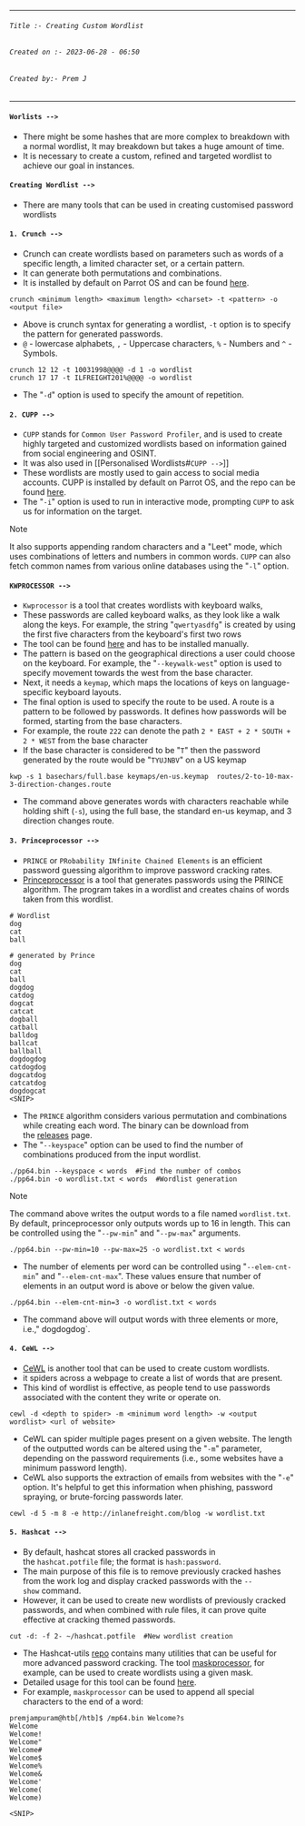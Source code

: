 
***
###### `Title :- Creating Custom Wordlist`
###### `Created on :- 2023-06-28 - 06:50`
###### `Created by:- Prem J`
***

#### `Worlists -->`

- There might be some hashes that are more complex to breakdown with a normal wordlist, It may breakdown but takes a huge amount of time.
- It is necessary to create a custom, refined and targeted wordlist to achieve our goal in instances.

#### `Creating Wordlist -->`

- There are many tools that can be used in creating customised password wordlists

#### `1. Crunch -->`

- Crunch can create wordlists based on parameters such as words of a specific length, a limited character set, or a certain pattern. 
- It can generate both permutations and combinations.
- It is installed by default on Parrot OS and can be found [here](https://sourceforge.net/projects/crunch-wordlist/).

```shell-session
crunch <minimum length> <maximum length> <charset> -t <pattern> -o <output file>
```

- Above is crunch syntax for generating a wordlist, `-t` option is to specify the pattern for generated passwords.
- `@` - lowercase alphabets, `,` - Uppercase characters, `%` - Numbers and `^` - Symbols.

```shell-session
crunch 12 12 -t 10031998@@@@ -d 1 -o wordlist
crunch 17 17 -t ILFREIGHT201%@@@@ -o wordlist
```

- The "`-d`" option is used to specify the amount of repetition.

#### `2. CUPP -->`

- `CUPP` stands for `Common User Password Profiler`, and is used to create highly targeted and customized wordlists based on information gained from social engineering and OSINT.
- It was also used in [[Personalised Wordlists#`CUPP -->`]]
- These wordlists are mostly used to gain access to social media accounts. CUPP is installed by default on Parrot OS, and the repo can be found [here](https://github.com/Mebus/cupp). 
- The "`-i`" option is used to run in interactive mode, prompting `CUPP` to ask us for information on the target.

>[!Note]
>It also supports appending random characters and a "Leet" mode, which uses combinations of letters and numbers in common words. `CUPP` can also fetch common names from various online databases using the "`-l`" option.

#### `KWPROCESSOR -->`

- `Kwprocessor` is a tool that creates wordlists with keyboard walks,
- These passwords are called keyboard walks, as they look like a walk along the keys. For example, the string "`qwertyasdfg`" is created by using the first five characters from the keyboard's first two rows
- The tool can be found [here](https://github.com/hashcat/kwprocessor) and has to be installed manually.
- The pattern is based on the geographical directions a user could choose on the keyboard. For example, the "`--keywalk-west`" option is used to specify movement towards the west from the base character.
- Next, it needs a `keymap`, which maps the locations of keys on language-specific keyboard layouts.
- The final option is used to specify the route to be used. A route is a pattern to be followed by passwords. It defines how passwords will be formed, starting from the base characters.
- For example, the route `222` can denote the path `2 * EAST + 2 * SOUTH + 2 * WEST` from the base character
- If the base character is considered to be "`T`" then the password generated by the route would be "`TYUJNBV`" on a US keymap

```shell-session
kwp -s 1 basechars/full.base keymaps/en-us.keymap  routes/2-to-10-max-3-direction-changes.route
```

- The command above generates words with characters reachable while holding shift (`-s`), using the full base, the standard en-us keymap, and 3 direction changes route.

#### `3. Princeprocessor -->`

- `PRINCE` or `PRobability INfinite Chained Elements` is an efficient password guessing algorithm to improve password cracking rates.
- [Princeprocessor](https://github.com/hashcat/princeprocessor) is a tool that generates passwords using the PRINCE algorithm. The program takes in a wordlist and creates chains of words taken from this wordlist. 

```shell-session
# Wordlist
dog
cat
ball
```

```shell-session
# generated by Prince
dog
cat
ball
dogdog
catdog
dogcat
catcat
dogball
catball
balldog
ballcat
ballball
dogdogdog
catdogdog
dogcatdog
catcatdog
dogdogcat
<SNIP>
```

- The `PRINCE` algorithm considers various permutation and combinations while creating each word. The binary can be download from the [releases](https://github.com/hashcat/princeprocessor/releases) page.
- The "`--keyspace`" option can be used to find the number of combinations produced from the input wordlist.

```shell-session
./pp64.bin --keyspace < words  #Find the number of combos
./pp64.bin -o wordlist.txt < words  #Wordlist generation
```

>[!Note]
>The command above writes the output words to a file named `wordlist.txt`. By default, princeprocessor only outputs words up to 16 in length. This can be controlled using the "`--pw-min`" and "`--pw-max`" arguments.

```shell-session
./pp64.bin --pw-min=10 --pw-max=25 -o wordlist.txt < words
```

- The number of elements per word can be controlled using "`--elem-cnt-min`" and "`--elem-cnt-max`". These values ensure that number of elements in an output word is above or below the given value.

```shell-session
./pp64.bin --elem-cnt-min=3 -o wordlist.txt < words
```

- The command above will output words with three elements or more, i.e.," dogdogdog`.

#### `4. CeWL -->`

- [CeWL](https://github.com/digininja/CeWL) is another tool that can be used to create custom wordlists.
- it spiders across a webpage to create a list of words that are present.
- This kind of wordlist is effective, as people tend to use passwords associated with the content they write or operate on.

```shell-session
cewl -d <depth to spider> -m <minimum word length> -w <output wordlist> <url of website>
```

- CeWL can spider multiple pages present on a given website. The length of the outputted words can be altered using the "`-m`" parameter, depending on the password requirements (i.e., some websites have a minimum password length).
- CeWL also supports the extraction of emails from websites with the "`-e`" option. It's helpful to get this information when phishing, password spraying, or brute-forcing passwords later.

```shell-session
cewl -d 5 -m 8 -e http://inlanefreight.com/blog -w wordlist.txt
```

#### `5. Hashcat -->`

- By default, hashcat stores all cracked passwords in the `hashcat.potfile` file; the format is `hash:password`.
- The main purpose of this file is to remove previously cracked hashes from the work log and display cracked passwords with the `--show` command.
- However, it can be used to create new wordlists of previously cracked passwords, and when combined with rule files, it can prove quite effective at cracking themed passwords.

```shell-session 
cut -d: -f 2- ~/hashcat.potfile  #New wordlist creation
```

- The Hashcat-utils [repo](https://github.com/hashcat/hashcat-utils) contains many utilities that can be useful for more advanced password cracking. The tool [maskprocessor](https://github.com/hashcat/maskprocessor), for example, can be used to create wordlists using a given mask. 
- Detailed usage for this tool can be found [here](https://hashcat.net/wiki/doku.php?id=maskprocessor).
- For example, `maskprocessor` can be used to append all special characters to the end of a word:

```shell-session
premjampuram@htb[/htb]$ /mp64.bin Welcome?s
Welcome 
Welcome!
Welcome"
Welcome#
Welcome$
Welcome%
Welcome&
Welcome'
Welcome(
Welcome)

<SNIP>
```